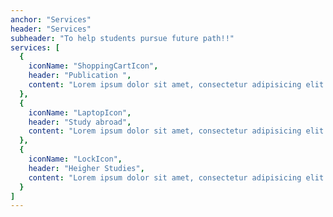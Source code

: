 ```yaml
---
anchor: "Services"
header: "Services"
subheader: "To help students pursue future path!!"
services: [
  {
    iconName: "ShoppingCartIcon",
    header: "Publication ",
    content: "Lorem ipsum dolor sit amet, consectetur adipisicing elit. Minima maxime quam architecto quo inventore harum ex magni, dicta impedit."
  },
  {
    iconName: "LaptopIcon",
    header: "Study abroad",
    content: "Lorem ipsum dolor sit amet, consectetur adipisicing elit. Minima maxime quam architecto quo inventore harum ex magni, dicta impedit."
  },
  {
    iconName: "LockIcon",
    header: "Heigher Studies",
    content: "Lorem ipsum dolor sit amet, consectetur adipisicing elit. Minima maxime quam architecto quo inventore harum ex magni, dicta impedit."
  }
]
---
```

